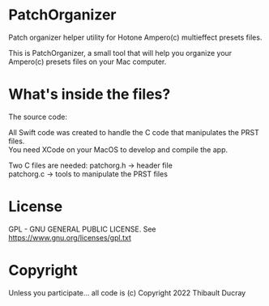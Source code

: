 # PatchOrganizer
Patch organizer helper utility for Hotone Ampero(c) multieffect presets files.

This is PatchOrganizer, a small tool that will help you organize your Ampero(c) presets files on your Mac computer.

# What's inside the files?

The source code:

All Swift code was created to handle the C code that manipulates the PRST files.
<br/>You need XCode on your MacOS to develop and compile the app.

Two C files are needed:
patchorg.h -> header file
<br/>patchorg.c -> tools to manipulate the PRST files

# License

GPL - GNU GENERAL PUBLIC LICENSE.
See https://www.gnu.org/licenses/gpl.txt

# Copyright

Unless you participate... all code is (c) Copyright 2022 Thibault Ducray
